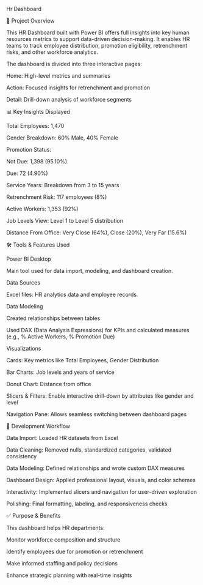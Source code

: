 Hr Dashboard

🧠 Project Overview

This HR Dashboard built with Power BI offers full insights into key human resources metrics to support data-driven decision-making. It enables HR teams to track employee distribution, promotion eligibility, retrenchment risks, and other workforce analytics.

The dashboard is divided into three interactive pages:

Home: High-level metrics and summaries

Action: Focused insights for retrenchment and promotion

Detail: Drill-down analysis of workforce segments

📊 Key Insights Displayed

Total Employees: 1,470

Gender Breakdown: 60% Male, 40% Female

Promotion Status:

Not Due: 1,398 (95.10%)

Due: 72 (4.90%)

Service Years: Breakdown from 3 to 15 years

Retrenchment Risk: 117 employees (8%)

Active Workers: 1,353 (92%)

Job Levels View: Level 1 to Level 5 distribution

Distance From Office: Very Close (64%), Close (20%), Very Far (15.6%)

🛠️ Tools & Features Used

Power BI Desktop

Main tool used for data import, modeling, and dashboard creation.

Data Sources

Excel files: HR analytics data and employee records.

Data Modeling

Created relationships between tables

Used DAX (Data Analysis Expressions) for KPIs and calculated measures (e.g., % Active Workers, % Promotion Due)

Visualizations

Cards: Key metrics like Total Employees, Gender Distribution

Bar Charts: Job levels and years of service

Donut Chart: Distance from office

Slicers & Filters: Enable interactive drill-down by attributes like gender and level

Navigation Pane: Allows seamless switching between dashboard pages

🧱 Development Workflow

Data Import: Loaded HR datasets from Excel

Data Cleaning: Removed nulls, standardized categories, validated consistency

Data Modeling: Defined relationships and wrote custom DAX measures

Dashboard Design: Applied professional layout, visuals, and color schemes

Interactivity: Implemented slicers and navigation for user-driven exploration

Polishing: Final formatting, labeling, and responsiveness checks

✅ Purpose & Benefits

This dashboard helps HR departments:

Monitor workforce composition and structure

Identify employees due for promotion or retrenchment

Make informed staffing and policy decisions

Enhance strategic planning with real-time insights

